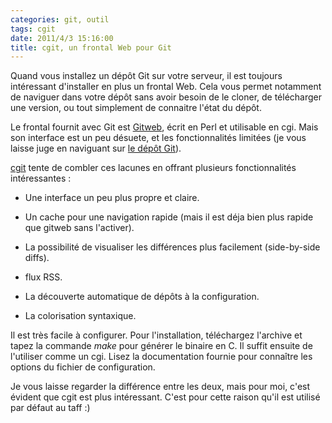 ```yaml
---
categories: git, outil
tags: cgit
date: 2011/4/3 15:16:00
title: cgit, un frontal Web pour Git
---
```


Quand vous installez un dépôt Git sur votre serveur, il est toujours intéressant d'installer en plus un frontal Web. Cela vous permet notamment de naviguer dans votre dépôt sans avoir besoin de le cloner, de télécharger une version, ou tout simplement de connaitre l'état du dépôt.

Le frontal fournit avec Git est [Gitweb](https://git.wiki.kernel.org/index.php/Gitweb), écrit en Perl et utilisable en cgi. Mais son interface est un peu désuete, et les fonctionnalités limitées (je vous laisse juge en naviguant sur [le dépôt Git](http://git.kernel.org/)).

[cgit](http://hjemli.net/git/cgit) tente de combler ces lacunes en offrant plusieurs fonctionnalités intéressantes :

* Une interface un peu plus propre et claire.

* Un cache pour une navigation rapide (mais il est déja bien plus rapide que gitweb sans l'activer).

* La possibilité de visualiser les différences plus facilement (side-by-side diffs).

* flux RSS.

* La découverte automatique de dépôts à la configuration.

* La colorisation syntaxique.

Il est très facile à configurer. Pour l'installation, téléchargez l'archive et tapez la commande *make* pour générer le binaire en C. Il suffit ensuite de l'utiliser comme un cgi. Lisez la documentation fournie pour connaître les options du fichier de configuration.

Je vous laisse regarder la différence entre les deux, mais pour moi, c'est évident que cgit est plus intéressant. C'est pour cette raison qu'il est utilisé par défaut au taff :)
